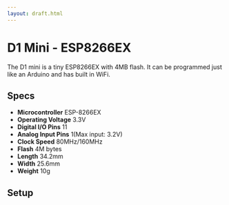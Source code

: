 ```yaml
---
layout: draft.html
---
```


# D1 Mini - ESP8266EX
The D1 mini is a tiny ESP8266EX with 4MB flash. It can be programmed just like an Arduino and has built in WiFi.

## Specs

- __Microcontroller__	ESP-8266EX
- __Operating Voltage__	3.3V
- __Digital I/O Pins__ 11
- __Analog Input Pins__	1(Max input: 3.2V)
- __Clock Speed__	80MHz/160MHz
- __Flash__	4M bytes
- __Length__	34.2mm
- __Width__	25.6mm
- __Weight__	10g


## Setup

 